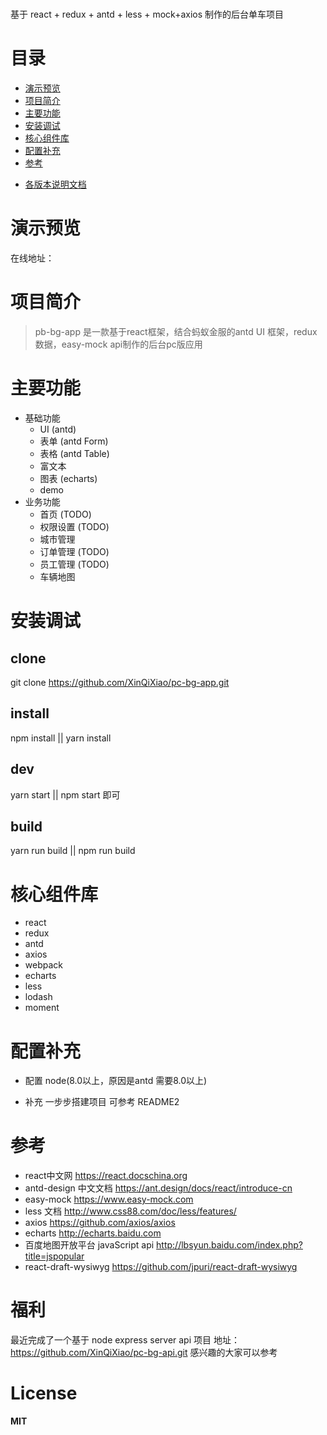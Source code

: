#
  基于 react + redux + antd + less + mock+axios 制作的后台单车项目

# 目录
* [演示预览](#演示预览)
* [项目简介](#项目简介)
* [主要功能](#主要功能)
* [安装调试](#安装调试)
* [核心组件库](#核心组件库)
* [配置补充](#配置补充)
* [参考](#参考)

- [各版本说明文档](README_BT.md)

# 演示预览
  在线地址：

# 项目简介
> pb-bg-app 是一款基于react框架，结合蚂蚁金服的antd UI 框架，redux数据，easy-mock api制作的后台pc版应用


# 主要功能
* 基础功能
  * UI (antd)
  * 表单 (antd Form)
  * 表格 (antd Table)
  * 富文本 
  * 图表 (echarts)
  * demo
* 业务功能
  * 首页 (TODO)
  * 权限设置 (TODO)
  * 城市管理
  * 订单管理 (TODO)
  * 员工管理 (TODO)
  * 车辆地图
  

# 安装调试
  ## clone
  git clone https://github.com/XinQiXiao/pc-bg-app.git
  ## install
  npm install || yarn install
  ## dev
  yarn start || npm start 即可
  ## build
  yarn run build || npm run build

# 核心组件库
* react
* redux 
* antd
* axios
* webpack
* echarts
* less
* lodash
* moment

# 配置补充 
  * 配置
    node(8.0以上，原因是antd 需要8.0以上)

  * 补充
    一步步搭建项目 可参考 README2

# 参考 
  * react中文网 https://react.docschina.org
  * antd-design 中文文档 https://ant.design/docs/react/introduce-cn
  * easy-mock https://www.easy-mock.com
  * less 文档 http://www.css88.com/doc/less/features/
  * axios https://github.com/axios/axios
  * echarts http://echarts.baidu.com
  * 百度地图开放平台 javaScript api http://lbsyun.baidu.com/index.php?title=jspopular
  * react-draft-wysiwyg https://github.com/jpuri/react-draft-wysiwyg

# 福利
  最近完成了一个基于 node express server api 项目
  地址：https://github.com/XinQiXiao/pc-bg-api.git
  感兴趣的大家可以参考

# License

**MIT**